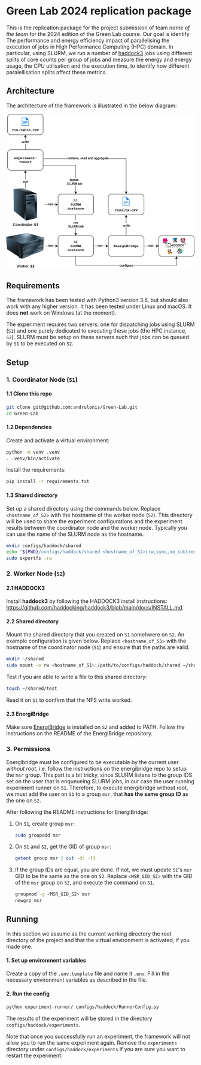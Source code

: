 # Green Lab 2024 replication package

This is the replication package for the project submission of team *name of the team* for the 2024 edition of the Green Lab course. Our goal is identify The performance and energy efficiency impact of parallelising
the execution of jobs in High Performance Computing (HPC) domain. In particular, using SLURM, we run a number of [haddock3](https://github.com/haddocking/haddock3) jobs using different splits of core counts per group of jobs and measure the energy and energy usage, the CPU utilisation and the execution time, to identify how different paralellisation splits affect these metrics. 

## Architecture

The architecture of the framework is illustrated in the below diagram:

![Architecture](./figures/architecture.png)

## Requirements

The framework has been tested with Python3 version 3.8, but should also work with any higher version. It has been tested under Linux and macOS. It does **not** work on Windows (at the moment).

The experiment requires two servers: one for dispatching jobs using SLURM (`S1`) and one purely dedicated to executing these jobs (the HPC instance, `S2`). SLURM must be setup on these servers such that jobs can be queued by `S1` to be executed on `S2`.

## Setup

### 1. Coordinator Node (`S1`) 

#### 1.1 Clone this repo

```sh
git clone git@github.com:andrulonis/Green-Lab.git
cd Green-Lab
```
#### 1.2 Dependencies

Create and activate a virtual environment:

```sh
python -m venv .venv
. .venv/bin/activate
```
Install the requirements:

```sh
pip install -r requirements.txt
```

#### 1.3 Shared directory

Set up a shared directory using the commands below. Replace `<hostname_of_S2>` with the hostname of the worker node (`S2`). This directory will be used to share the experiment configurations and the experiment results between the coordinator node and the worker node. Typically you can use the name of the SLURM node as the hostname.

```sh
mkdir configs/haddock/shared
echo "${PWD}/configs/haddock/shared <hostname_of_S2>(rw,sync,no_subtree_check,anonuid=1006,anongid=1006)" | sudo tee -a /etc/exports
sudo exportfs -ra
```

### 2. Worker Node (`S2`)

#### 2.1 HADDOCK3

Install **haddock3** by following the HADDOCK3 install instructions:
https://github.com/haddocking/haddock3/blob/main/docs/INSTALL.md.

#### 2.2 Shared directory

Mount the shared directory that you created on `S1` somehwere on `S2`. An example configuration is given below. Replace `<hostname_of_S1>` with the hostname of the coordinator node (`S1`) and ensure that the paths are valid.

```sh
mkdir ~/shared
sudo mount -o rw <hostname_of_S1>:/path/to/configs/haddock/shared ~/shared
```

Test if you are able to write a file to this shared directory:

```sh
touch ~/shared/test
```

Read it on `S1` to confirm that the NFS write worked.

#### 2.3 EnergiBridge

Make sure [EnergiBridge](https://github.com/tdurieux/EnergiBridge) is installed on `S2` and added to PATH. Follow the instructions on the README of the EnergiBridge repository.

### 3. Permissions

Energibridge must be configured to be executable by the current user _without root_, i.e. follow the instructions on the energibridge repo to setup the `msr` group. This part is a bit tricky, since SLURM listens to the group IDS set on the user that is enqueueing SLURM jobs, in our case the user running experiment runner on `S1`. Therefore, to execute energibridge without root, we must add the user on `S1` to a group `msr`, that **has the same group ID** as the one on `S2`. 

After following the README instructions for EnergiBridge:
1. On `S1`, create group `msr`:

    ```sh
    sudo groupadd msr
    ```

2. On `S1` and `S2`, get the GID of group `msr`:

    ```sh
    getent group msr | cut -d: -f3
    ```

3. If the group IDs are equal, you are done. If not, we must update `S1`'s `msr` GID to be the same as the one on `S2`. Replace `<MSR_GID_S2>` with the GID of the `msr` group on `S2`, and execute the command on `S1`.

    ```sh
    groupmod -g <MSR_GID_S2> msr
    newgrp msr
    ```

## Running

In this section we assume as the current working directory the root directory of the project and that the virtual environment is activated, if you made one.

#### 1. Set up environment variables
Create a copy of the `.env.template` file and name it `.env`. Fill in the necessary environment variables as described in the file.

#### 2. Run the config

```sh
python experiment-runner/ configs/haddock/RunnerConfig.py
```

The results of the experiment will be stored in the directory `configs/haddock/experiments`.

Note that once you successfully run an experiment, the framework will not allow you to run the same experiment again. Remove the `experiments` directory under `configs/haddock/experiments` if you are sure you want to restart the experiment.

